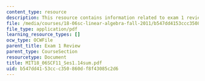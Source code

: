 ```yaml
---
content_type: resource
description: This resource contains information related to exam 1 review.
file: /media/courses/18-06sc-linear-algebra-fall-2011/b547dd4153ccc350860df8f43085c2d6_MIT18_06SCF11_Ses1.14sum.pdf
file_type: application/pdf
learning_resource_types: []
ocw_type: OCWFile
parent_title: Exam 1 Review
parent_type: CourseSection
resourcetype: Document
title: MIT18_06SCF11_Ses1.14sum.pdf
uid: b547dd41-53cc-c350-860d-f8f43085c2d6
---
```

